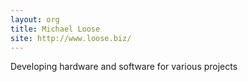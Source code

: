 ```yaml
---
layout: org
title: Michael Loose
site: http://www.loose.biz/
---
```

Developing hardware and software for various projects